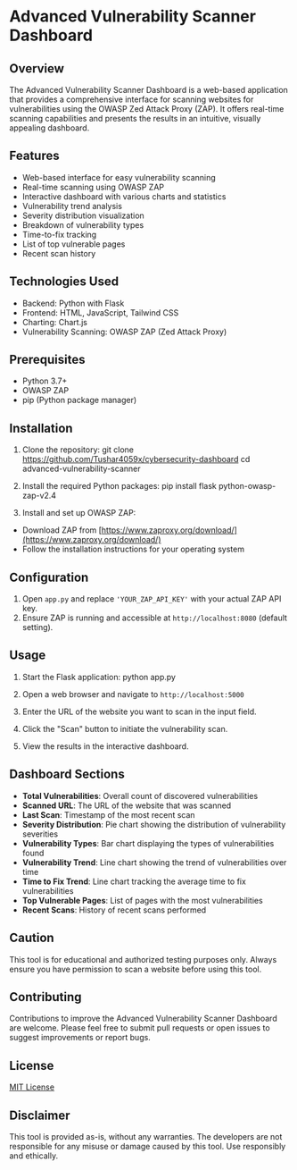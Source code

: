 # Advanced Vulnerability Scanner Dashboard

## Overview

The Advanced Vulnerability Scanner Dashboard is a web-based application that provides a comprehensive interface for scanning websites for vulnerabilities using the OWASP Zed Attack Proxy (ZAP). It offers real-time scanning capabilities and presents the results in an intuitive, visually appealing dashboard.

## Features

- Web-based interface for easy vulnerability scanning
- Real-time scanning using OWASP ZAP
- Interactive dashboard with various charts and statistics
- Vulnerability trend analysis
- Severity distribution visualization
- Breakdown of vulnerability types
- Time-to-fix tracking
- List of top vulnerable pages
- Recent scan history

## Technologies Used

- Backend: Python with Flask
- Frontend: HTML, JavaScript, Tailwind CSS
- Charting: Chart.js
- Vulnerability Scanning: OWASP ZAP (Zed Attack Proxy)

## Prerequisites

- Python 3.7+
- OWASP ZAP
- pip (Python package manager)

## Installation

1. Clone the repository:
    git clone https://github.com/Tushar4059x/cybersecurity-dashboard
    cd advanced-vulnerability-scanner

2. Install the required Python packages:
    pip install flask python-owasp-zap-v2.4

3. Install and set up OWASP ZAP:
- Download ZAP from [https://www.zaproxy.org/download/](https://www.zaproxy.org/download/)
- Follow the installation instructions for your operating system

## Configuration

1. Open `app.py` and replace `'YOUR_ZAP_API_KEY'` with your actual ZAP API key.
2. Ensure ZAP is running and accessible at `http://localhost:8080` (default setting).

## Usage

1. Start the Flask application:
    python app.py

2. Open a web browser and navigate to `http://localhost:5000`

3. Enter the URL of the website you want to scan in the input field.

4. Click the "Scan" button to initiate the vulnerability scan.

5. View the results in the interactive dashboard.

## Dashboard Sections

- **Total Vulnerabilities**: Overall count of discovered vulnerabilities
- **Scanned URL**: The URL of the website that was scanned
- **Last Scan**: Timestamp of the most recent scan
- **Severity Distribution**: Pie chart showing the distribution of vulnerability severities
- **Vulnerability Types**: Bar chart displaying the types of vulnerabilities found
- **Vulnerability Trend**: Line chart showing the trend of vulnerabilities over time
- **Time to Fix Trend**: Line chart tracking the average time to fix vulnerabilities
- **Top Vulnerable Pages**: List of pages with the most vulnerabilities
- **Recent Scans**: History of recent scans performed

## Caution

This tool is for educational and authorized testing purposes only. Always ensure you have permission to scan a website before using this tool.

## Contributing

Contributions to improve the Advanced Vulnerability Scanner Dashboard are welcome. Please feel free to submit pull requests or open issues to suggest improvements or report bugs.

## License

[MIT License](LICENSE)

## Disclaimer

This tool is provided as-is, without any warranties. The developers are not responsible for any misuse or damage caused by this tool. Use responsibly and ethically.
